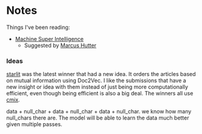 # Notes

Things I've been reading:
- [Machine Super Intelligence](https://www.vetta.org/documents/Machine_Super_Intelligence.pdf)
  - Suggested by [Marcus Hutter](http://www.hutter1.net/ai/introref.htm)


### Ideas
[starlit](https://github.com/amargaritov/starlit#starlit-algorithm-description) was the latest winner that had
a new idea. It orders the articles based on mutual information using Doc2Vec. 
I like the submissions that have a new insight or idea with them instead of just 
being more computationally efficient, even though being efficient is also a big deal.
The winners all use [cmix](https://www.byronknoll.com/cmix.html).

data + null_char + data + null_char + data + null_char.
we know how many null_chars there are. The model will be able to learn the data 
much better given multiple passes.